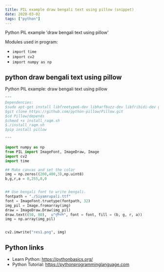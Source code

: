 ```yaml
---
title: PIL example draw bengali text using pillow (snippet)
date: 2020-03-02
tags: ["python"]
---
```

Python PIL example 'draw bengali text using pillow'


Modules used in program: 
* `import time`
* `import cv2`
* `import numpy as np`

## python draw bengali text using pillow

Python PIL example: draw bengali text using pillow

```python
"""
Dependencies:
$sudo apt-get install libfreetype6-dev libharfbuzz-dev libfribidi-dev gtk-doc-tools
$git clone https://github.com/python-pillow/Pillow.git
$cd Pillow/depends
$chmod +x install_raqm.sh
$./install_raqm.sh
$pip install pillow

"""

import numpy as np
from PIL import ImageFont, ImageDraw, Image
import cv2
import time

## Make canvas and set the color
img = np.zeros((200,400,3),np.uint8)
b,g,r,a = 0,255,0,0


## Use bengali font to write bengali.
fontpath = "./Siyamrupali.ttf"  
font = ImageFont.truetype(fontpath, 32)
img_pil = Image.fromarray(img)
draw = ImageDraw.Draw(img_pil)
draw.text((50, 80),  u"দৃষ্টিভঙ্গি", font = font, fill = (b, g, r, a))
img = np.array(img_pil)


cv2.imwrite("res1.png", img)

```

## Python links

- Learn Python: https://pythonbasics.org/
- Python Tutorial: https://pythonprogramminglanguage.com
